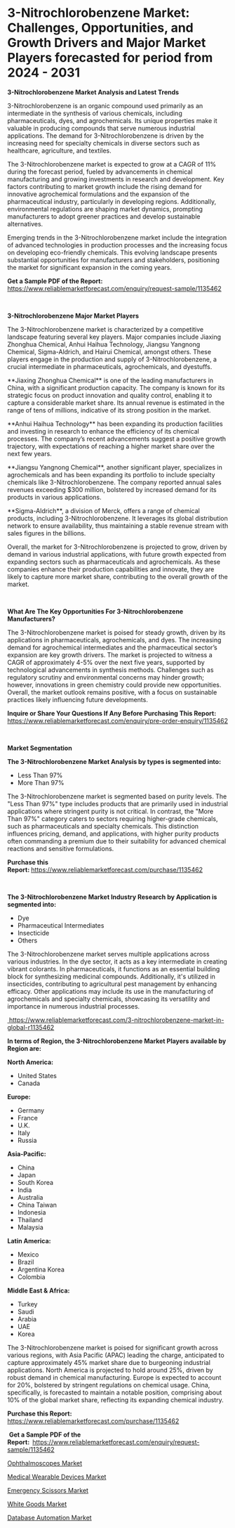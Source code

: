 <p><h1>3-Nitrochlorobenzene Market: Challenges, Opportunities, and Growth Drivers and Major Market Players forecasted for period from 2024 - 2031</h1></p><p><strong>3-Nitrochlorobenzene Market Analysis and Latest Trends</strong></p>
<p><p>3-Nitrochlorobenzene is an organic compound used primarily as an intermediate in the synthesis of various chemicals, including pharmaceuticals, dyes, and agrochemicals. Its unique properties make it valuable in producing compounds that serve numerous industrial applications. The demand for 3-Nitrochlorobenzene is driven by the increasing need for specialty chemicals in diverse sectors such as healthcare, agriculture, and textiles.</p><p>The 3-Nitrochlorobenzene market is expected to grow at a CAGR of 11% during the forecast period, fueled by advancements in chemical manufacturing and growing investments in research and development. Key factors contributing to market growth include the rising demand for innovative agrochemical formulations and the expansion of the pharmaceutical industry, particularly in developing regions. Additionally, environmental regulations are shaping market dynamics, prompting manufacturers to adopt greener practices and develop sustainable alternatives.</p><p>Emerging trends in the 3-Nitrochlorobenzene market include the integration of advanced technologies in production processes and the increasing focus on developing eco-friendly chemicals. This evolving landscape presents substantial opportunities for manufacturers and stakeholders, positioning the market for significant expansion in the coming years.</p></p>
<p><strong>Get a Sample PDF of the Report:&nbsp;</strong> <a href="https://www.reliablemarketforecast.com/enquiry/request-sample/1135462?utm_campaign=1950&utm_medium=2&utm_source=Github&utm_content=ia&utm_term=20122024&utm_id=3-nitrochlorobenzene">https://www.reliablemarketforecast.com/enquiry/request-sample/1135462</a></p>
<p>&nbsp;</p>
<p><strong>3-Nitrochlorobenzene Major Market Players</strong></p>
<p><p>The 3-Nitrochlorobenzene market is characterized by a competitive landscape featuring several key players. Major companies include Jiaxing Zhonghua Chemical, Anhui Haihua Technology, Jiangsu Yangnong Chemical, Sigma-Aldrich, and Hairui Chemical, amongst others. These players engage in the production and supply of 3-Nitrochlorobenzene, a crucial intermediate in pharmaceuticals, agrochemicals, and dyestuffs.</p><p>**Jiaxing Zhonghua Chemical** is one of the leading manufacturers in China, with a significant production capacity. The company is known for its strategic focus on product innovation and quality control, enabling it to capture a considerable market share. Its annual revenue is estimated in the range of tens of millions, indicative of its strong position in the market.</p><p>**Anhui Haihua Technology** has been expanding its production facilities and investing in research to enhance the efficiency of its chemical processes. The company’s recent advancements suggest a positive growth trajectory, with expectations of reaching a higher market share over the next few years.</p><p>**Jiangsu Yangnong Chemical**, another significant player, specializes in agrochemicals and has been expanding its portfolio to include specialty chemicals like 3-Nitrochlorobenzene. The company reported annual sales revenues exceeding $300 million, bolstered by increased demand for its products in various applications.</p><p>**Sigma-Aldrich**, a division of Merck, offers a range of chemical products, including 3-Nitrochlorobenzene. It leverages its global distribution network to ensure availability, thus maintaining a stable revenue stream with sales figures in the billions.</p><p>Overall, the market for 3-Nitrochlorobenzene is projected to grow, driven by demand in various industrial applications, with future growth expected from expanding sectors such as pharmaceuticals and agrochemicals. As these companies enhance their production capabilities and innovate, they are likely to capture more market share, contributing to the overall growth of the market.</p></p>
<p>&nbsp;</p>
<p><strong>What Are The Key Opportunities For 3-Nitrochlorobenzene Manufacturers?</strong></p>
<p><p>The 3-Nitrochlorobenzene market is poised for steady growth, driven by its applications in pharmaceuticals, agrochemicals, and dyes. The increasing demand for agrochemical intermediates and the pharmaceutical sector’s expansion are key growth drivers. The market is projected to witness a CAGR of approximately 4-5% over the next five years, supported by technological advancements in synthesis methods. Challenges such as regulatory scrutiny and environmental concerns may hinder growth; however, innovations in green chemistry could provide new opportunities. Overall, the market outlook remains positive, with a focus on sustainable practices likely influencing future developments.</p></p>
<p><strong>Inquire or Share Your Questions If Any Before Purchasing This Report:</strong> <a href="https://www.reliablemarketforecast.com/enquiry/pre-order-enquiry/1135462?utm_campaign=1950&utm_medium=2&utm_source=Github&utm_content=ia&utm_term=20122024&utm_id=3-nitrochlorobenzene">https://www.reliablemarketforecast.com/enquiry/pre-order-enquiry/1135462</a></p>
<p>&nbsp;</p>
<p><strong>Market Segmentation</strong></p>
<p><strong>The 3-Nitrochlorobenzene Market Analysis by types is segmented into:</strong></p>
<p><ul><li>Less Than 97%</li><li>More Than 97%</li></ul></p>
<p><p>The 3-Nitrochlorobenzene market is segmented based on purity levels. The "Less Than 97%" type includes products that are primarily used in industrial applications where stringent purity is not critical. In contrast, the "More Than 97%" category caters to sectors requiring higher-grade chemicals, such as pharmaceuticals and specialty chemicals. This distinction influences pricing, demand, and applications, with higher purity products often commanding a premium due to their suitability for advanced chemical reactions and sensitive formulations.</p></p>
<p><strong>Purchase this Report:&nbsp;</strong><a href="https://www.reliablemarketforecast.com/purchase/1135462?utm_campaign=1950&utm_medium=2&utm_source=Github&utm_content=ia&utm_term=20122024&utm_id=3-nitrochlorobenzene">https://www.reliablemarketforecast.com/purchase/1135462</a></p>
<p>&nbsp;</p>
<p><strong>The 3-Nitrochlorobenzene Market Industry Research by Application is segmented into:</strong></p>
<p><ul><li>Dye</li><li>Pharmaceutical Intermediates</li><li>Insecticide</li><li>Others</li></ul></p>
<p><p>The 3-Nitrochlorobenzene market serves multiple applications across various industries. In the dye sector, it acts as a key intermediate in creating vibrant colorants. In pharmaceuticals, it functions as an essential building block for synthesizing medicinal compounds. Additionally, it's utilized in insecticides, contributing to agricultural pest management by enhancing efficacy. Other applications may include its use in the manufacturing of agrochemicals and specialty chemicals, showcasing its versatility and importance in numerous industrial processes.</p></p>
<p><a href="https://www.reliablemarketforecast.com/3-nitrochlorobenzene-market-in-global-r1135462?utm_campaign=1950&utm_medium=2&utm_source=Github&utm_content=ia&utm_term=20122024&utm_id=3-nitrochlorobenzene">&nbsp;https://www.reliablemarketforecast.com/3-nitrochlorobenzene-market-in-global-r1135462</a></p>
<p><strong>In terms of Region, the 3-Nitrochlorobenzene Market Players available by Region are:</strong></p>
<p>
    <p> <strong> North America: </strong>
        <ul>
            <li>United States</li>
            <li>Canada</li>
        </ul>
        </p> 
    <p> <strong> Europe: </strong>
        <ul>
            <li>Germany</li>
            <li>France</li>
            <li>U.K.</li>
            <li>Italy</li>
            <li>Russia</li>
        </ul>
        </p> 
    <p> <strong> Asia-Pacific: </strong>
        <ul>
            <li>China</li>
            <li>Japan</li>
            <li>South Korea</li>
            <li>India</li>
            <li>Australia</li>
            <li>China Taiwan</li>
            <li>Indonesia</li>
            <li>Thailand</li>
            <li>Malaysia</li>
        </ul>
        </p> 
    <p> <strong> Latin America: </strong>
        <ul>
            <li>Mexico</li>
            <li>Brazil</li>
            <li>Argentina Korea</li>
            <li>Colombia</li>
        </ul>
        </p> 
    <p> <strong> Middle East & Africa: </strong>
        <ul>
            <li>Turkey</li>
            <li>Saudi</li>
            <li>Arabia</li>
            <li>UAE</li>
            <li>Korea</li>
        </ul>
    </p>
    </p>
<p><p>The 3-Nitrochlorobenzene market is poised for significant growth across various regions, with Asia Pacific (APAC) leading the charge, anticipated to capture approximately 45% market share due to burgeoning industrial applications. North America is projected to hold around 25%, driven by robust demand in chemical manufacturing. Europe is expected to account for 20%, bolstered by stringent regulations on chemical usage. China, specifically, is forecasted to maintain a notable position, comprising about 10% of the global market share, reflecting its expanding chemical industry.</p></p>
<p><strong>Purchase this Report: </strong><a href="https://www.reliablemarketforecast.com/purchase/1135462?utm_campaign=1950&utm_medium=2&utm_source=Github&utm_content=ia&utm_term=20122024&utm_id=3-nitrochlorobenzene">https://www.reliablemarketforecast.com/purchase/1135462</a></p>
<p>&nbsp;<strong>Get a Sample PDF of the Report:&nbsp;&nbsp;</strong><a href="https://www.reliablemarketforecast.com/enquiry/request-sample/1135462?utm_campaign=1950&utm_medium=2&utm_source=Github&utm_content=ia&utm_term=20122024&utm_id=3-nitrochlorobenzene">https://www.reliablemarketforecast.com/enquiry/request-sample/1135462</a></p>
<p><strong></strong></p>
<p><p><a href="https://www.linkedin.com/pulse/ophthalmoscopes-market-size-competitive-differentiation-expected-khyif?utm_campaign=1950&utm_medium=2&utm_source=Github&utm_content=ia&utm_term=20122024&utm_id=3-nitrochlorobenzene">Ophthalmoscopes Market</a></p><p><a href="https://www.linkedin.com/pulse/medical-wearable-devices-market-dynamics-projections-2024-2031-dqhjf?utm_campaign=1950&utm_medium=2&utm_source=Github&utm_content=ia&utm_term=20122024&utm_id=3-nitrochlorobenzene">Medical Wearable Devices Market</a></p><p><a href="https://www.linkedin.com/pulse/whats-propelling-emergency-scissors-markets-growth-71-cagr-key-16rbf?utm_campaign=1950&utm_medium=2&utm_source=Github&utm_content=ia&utm_term=20122024&utm_id=3-nitrochlorobenzene">Emergency Scissors Market</a></p><p><a href="https://www.linkedin.com/pulse/global-white-goods-market-forecast-2024-2031-component-ontzf?utm_campaign=1950&utm_medium=2&utm_source=Github&utm_content=ia&utm_term=20122024&utm_id=3-nitrochlorobenzene">White Goods Market</a></p><p><a href="https://www.linkedin.com/pulse/revenue-demand-database-automation-market-expected-grow-137-w0zmf?utm_campaign=1950&utm_medium=2&utm_source=Github&utm_content=ia&utm_term=20122024&utm_id=3-nitrochlorobenzene">Database Automation Market</a></p></p>